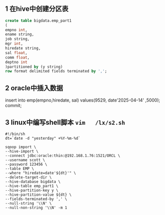 ## 1 在hive中创建分区表
```sql
create table bigdata.emp_part1
(
empno int,
ename string,
job string,
mgr int,
hiredate string,
sal float,
comm float,
deptno int
)partitioned by (y string)  
row format delimited fields terminated by ',';
```
## 2 oracle中插入数据
insert into  emp(empno,hiredate, sal) values(9529, date'2025-04-14' ,5000);
commit;


## 3 linux中编写shell脚本   `vim   /lx/s2.sh`
```shell
#!/bin/sh
dt=`date -d "yesterday" +%Y-%m-%d`

sqoop import \
--hive-import \
--connect jdbc:oracle:thin:@192.168.1.76:1521/ORCL \
--username scott \
--password 123456 \
--table EMP \
--where "hiredate=date'${dt}'" \
--delete-target-dir \
--hive-database bigdata \
--hive-table emp_part1 \
--hive-partition-key y \
--hive-partition-value ${dt} \
--fields-terminated-by ',' \
--null-string '\\N' \
--null-non-string '\\N' -m 1
```

